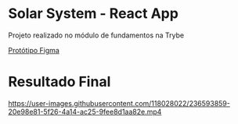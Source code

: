 # Solar System - React App

Projeto realizado no módulo de  fundamentos na Trybe

<a href='https://www.figma.com/file/V0ShpXzvv8OEi0DlDnXsJq/%5BProjeto%5D%5BFrontend%5D-Solar-System?type=design&node-id=2-2&t=JjwkHbNod1V8yoBe-0'>  Protótipo Figma </a>

#  Resultado Final 


https://user-images.githubusercontent.com/118028022/236593859-20e98e81-5f26-4a14-ac25-9fee8d1aa82e.mp4

